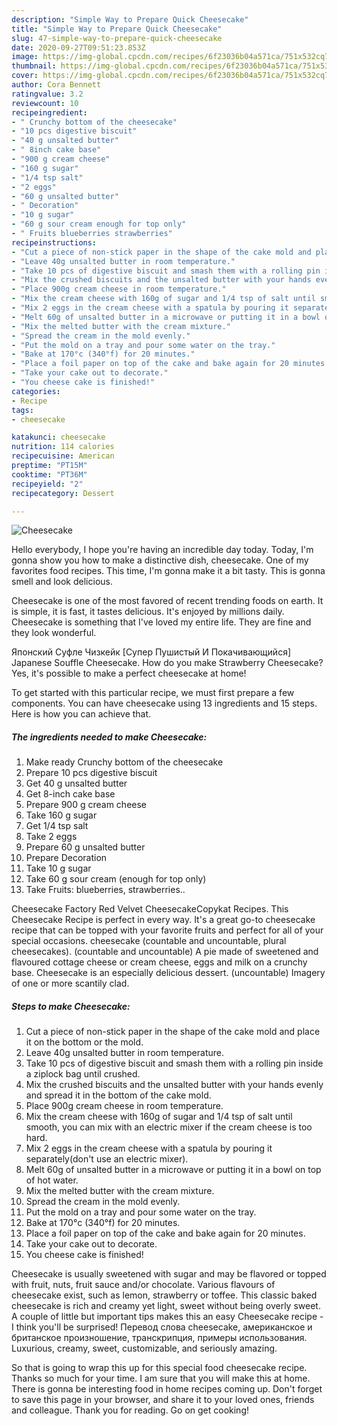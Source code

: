 ```yaml
---
description: "Simple Way to Prepare Quick Cheesecake"
title: "Simple Way to Prepare Quick Cheesecake"
slug: 47-simple-way-to-prepare-quick-cheesecake
date: 2020-09-27T09:51:23.853Z
image: https://img-global.cpcdn.com/recipes/6f23036b04a571ca/751x532cq70/cheesecake-recipe-main-photo.jpg
thumbnail: https://img-global.cpcdn.com/recipes/6f23036b04a571ca/751x532cq70/cheesecake-recipe-main-photo.jpg
cover: https://img-global.cpcdn.com/recipes/6f23036b04a571ca/751x532cq70/cheesecake-recipe-main-photo.jpg
author: Cora Bennett
ratingvalue: 3.2
reviewcount: 10
recipeingredient:
- " Crunchy bottom of the cheesecake"
- "10 pcs digestive biscuit"
- "40 g unsalted butter"
- " 8inch cake base"
- "900 g cream cheese"
- "160 g sugar"
- "1/4 tsp salt"
- "2 eggs"
- "60 g unsalted butter"
- " Decoration"
- "10 g sugar"
- "60 g sour cream enough for top only"
- " Fruits blueberries strawberries"
recipeinstructions:
- "Cut a piece of non-stick paper in the shape of the cake mold and place it on the bottom or the mold."
- "Leave 40g unsalted butter in room temperature."
- "Take 10 pcs of digestive biscuit and smash them with a rolling pin inside a ziplock bag until crushed."
- "Mix the crushed biscuits and the unsalted butter with your hands evenly and spread it in the bottom of the cake mold."
- "Place 900g cream cheese in room temperature."
- "Mix the cream cheese with 160g of sugar and 1/4 tsp of salt until smooth, you can mix with an electric mixer if the cream cheese is too hard."
- "Mix 2 eggs in the cream cheese with a spatula by pouring it separately(don&#39;t use an electric mixer)."
- "Melt 60g of unsalted butter in a microwave or putting it in a bowl on top of hot water."
- "Mix the melted butter with the cream mixture."
- "Spread the cream in the mold evenly."
- "Put the mold on a tray and pour some water on the tray."
- "Bake at 170°c (340°f) for 20 minutes."
- "Place a foil paper on top of the cake and bake again for 20 minutes."
- "Take your cake out to decorate."
- "You cheese cake is finished!"
categories:
- Recipe
tags:
- cheesecake

katakunci: cheesecake 
nutrition: 114 calories
recipecuisine: American
preptime: "PT15M"
cooktime: "PT36M"
recipeyield: "2"
recipecategory: Dessert

---
```



![Cheesecake](https://img-global.cpcdn.com/recipes/6f23036b04a571ca/751x532cq70/cheesecake-recipe-main-photo.jpg)

Hello everybody, I hope you're having an incredible day today. Today, I'm gonna show you how to make a distinctive dish, cheesecake. One of my favorites food recipes. This time, I'm gonna make it a bit tasty. This is gonna smell and look delicious.

Cheesecake is one of the most favored of recent trending foods on earth. It is simple, it is fast, it tastes delicious. It's enjoyed by millions daily. Cheesecake is something that I've loved my entire life. They are fine and they look wonderful.

Японский Суфле Чизкейк [Супер Пушистый И Покачивающийся] Japanese Souffle Cheesecake. How do you make Strawberry Cheesecake? Yes, it&#39;s possible to make a perfect cheesecake at home!


To get started with this particular recipe, we must first prepare a few components. You can have cheesecake using 13 ingredients and 15 steps. Here is how you can achieve that.

##### The ingredients needed to make Cheesecake:

1. Make ready  Crunchy bottom of the cheesecake
1. Prepare 10 pcs digestive biscuit
1. Get 40 g unsalted butter
1. Get  8-inch cake base
1. Prepare 900 g cream cheese
1. Take 160 g sugar
1. Get 1/4 tsp salt
1. Take 2 eggs
1. Prepare 60 g unsalted butter
1. Prepare  Decoration
1. Take 10 g sugar
1. Take 60 g sour cream (enough for top only)
1. Take  Fruits: blueberries, strawberries..


Cheesecake Factory Red Velvet CheesecakeCopykat Recipes. This Cheesecake Recipe is perfect in every way. It&#39;s a great go-to cheesecake recipe that can be topped with your favorite fruits and perfect for all of your special occasions. cheesecake (countable and uncountable, plural cheesecakes). (countable and uncountable) A pie made of sweetened and flavoured cottage cheese or cream cheese, eggs and milk on a crunchy base. Cheesecake is an especially delicious dessert. (uncountable) Imagery of one or more scantily clad. 

##### Steps to make Cheesecake:

1. Cut a piece of non-stick paper in the shape of the cake mold and place it on the bottom or the mold.
1. Leave 40g unsalted butter in room temperature.
1. Take 10 pcs of digestive biscuit and smash them with a rolling pin inside a ziplock bag until crushed.
1. Mix the crushed biscuits and the unsalted butter with your hands evenly and spread it in the bottom of the cake mold.
1. Place 900g cream cheese in room temperature.
1. Mix the cream cheese with 160g of sugar and 1/4 tsp of salt until smooth, you can mix with an electric mixer if the cream cheese is too hard.
1. Mix 2 eggs in the cream cheese with a spatula by pouring it separately(don&#39;t use an electric mixer).
1. Melt 60g of unsalted butter in a microwave or putting it in a bowl on top of hot water.
1. Mix the melted butter with the cream mixture.
1. Spread the cream in the mold evenly.
1. Put the mold on a tray and pour some water on the tray.
1. Bake at 170°c (340°f) for 20 minutes.
1. Place a foil paper on top of the cake and bake again for 20 minutes.
1. Take your cake out to decorate.
1. You cheese cake is finished!


Cheesecake is usually sweetened with sugar and may be flavored or topped with fruit, nuts, fruit sauce and/or chocolate. Various flavours of cheesecake exist, such as lemon, strawberry or toffee. This classic baked cheesecake is rich and creamy yet light, sweet without being overly sweet. A couple of little but important tips makes this an easy Cheesecake recipe - I think you&#39;ll be surprised! Перевод слова cheesecake, американское и британское произношение, транскрипция, примеры использования. Luxurious, creamy, sweet, customizable, and seriously amazing. 

So that is going to wrap this up for this special food cheesecake recipe. Thanks so much for your time. I am sure that you will make this at home. There is gonna be interesting food in home recipes coming up. Don't forget to save this page in your browser, and share it to your loved ones, friends and colleague. Thank you for reading. Go on get cooking!
